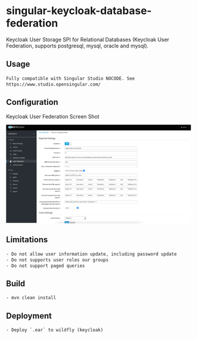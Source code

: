 # singular-keycloak-database-federation

Keycloak User Storage SPI for Relational Databases (Keycloak User Federation, supports postgresql, mysql, oracle and mysql).


## Usage

    Fully compatible with Singular Studio NOCODE. See https://www.studio.opensingular.com/
    

## Configuration

Keycloak User Federation Screen Shot

![Sample Screenshot](screen.png)


## Limitations

    - Do not allow user information update, including password update
    - Do not supports user roles our groups
    - Do not support paged queries



## Build

    - mvn clean install

## Deployment

    - Deploy `.ear` to wildfly (keycloak)


